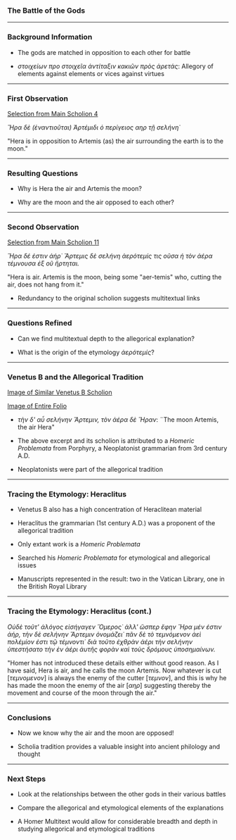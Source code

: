 ### The Battle of the Gods
---
### Background Information

- The gods are matched in opposition to each other for battle

- *στοιχείων προ στοιχεῖα ἀντίταξιν κακιῶν πρὸς ἀρετάς*:
  Allegory of elements against elements or vices against virtues

---
### First Observation
[Selection from Main Scholion 4](http://www.homermultitext.org/ict2/index.html?urn=urn:cite2:hmt:vaimg.2017a:VA261RN_0431@0.6441,0.1871,0.1846,0.01508)

*Ἥρα δὲ (ἐναντιοῦται) Ἀρτέμιδι ὁ περίγειος αηρ τῇ σελήνη˙*

"Hera is in opposition to Artemis (as) the air surrounding the earth is to the moon."

---
### Resulting Questions

- Why is Hera the air and Artemis the moon?

- Why are the moon and the air opposed to each other?

---
### Second Observation
[Selection from Main Scholion 11](http://www.homermultitext.org/ict2/index.html?urn=urn:cite2:hmt:vaimg.2017a:VA261RN_0431@0.6441,0.1871,0.1846,0.01508@0.1818,0.8253,0.4024,0.02199)

*Ἥρα δέ ἐστιν ἀήρ˙ Ἄρτεμις δὲ σελήνη ἀερότεμίς τις
οῦσα ἡ τὸν ἀέρα τέμνουσα ἐξ οῦ ἤρτηται.*

"Hera is air. Artemis is the moon, being some "aer-temis" who, cutting the air, does not hang from it."

- Redundancy to the original scholion suggests multitextual links

---
### Questions Refined

- Can we find multitextual depth to the allegorical explanation?

- What is the origin of the etymology *ἀερότεμίς*?

---
### Venetus B and the Allegorical Tradition

[Image of Similar Venetus B Scholion](http://www.homermultitext.org/iipsrv?OBJ=IIP,1.0&FIF=/project/homer/pyramidal/VenB/VB270RN-0714.tif&RGN=0.809,0.3371,0.084,0.039&WID=9000&CVT=JPEG)

[Image of Entire Folio](http://www.homermultitext.org/hmt-digital/images?request=GetIIPMooViewer&urn=urn:cite:hmt:vbimg.VB170RN-0614)

- *τὴν δ' αὖ σελήνην Ἄρτεμιν, τὸν ἀέρα δὲ Ἥραν*: ¨The moon Artemis, the air Hera"

- The above excerpt and its scholion is attributed to a *Homeric Problemata* from Porphyry, a Neoplatonist grammarian from 3rd century A.D.

- Neoplatonists were part of the allegorical tradition


---
### Tracing the Etymology: Heraclitus

- Venetus B also has a high concentration of Heraclitean material

-  Heraclitus the grammarian (1st century A.D.) was a proponent of the allegorical tradition

-  Only extant work is a *Homeric Problemata*

- Searched his *Homeric Problemata* for etymological and allegorical issues

- Manuscripts represented in the result: two in the Vatican Library, one in the British Royal Library

---
### Tracing the Etymology: Heraclitus (cont.)

*Οὐδὲ τοῦτ' ἀλόγος εἰσήγαγεν Ὅμερος˙ ἀλλ' ὥσπερ ἔφην Ἥρα μέν έστιν ἀήρ, τὴν δὲ σελήνην Ἄρτεμιν ὀνομάζει˙ πᾶν δὲ τὸ τεμνόμενον ἀεὶ πολέμίον ἐστι τῷ τέμνοντι˙ διὰ τοῦτο ἐχθρὰν ἀέρι τὴν σελήνην ὑπεστήσατο τὴν ἐν ἀέρι ἀυτῆς φορὰν καὶ τοὺς δρόμους ὑποσημαίνων.*

"Homer has not introduced these details either without good reason. As I have said, Hera is air, and he calls the moon Artemis. Now whatever is cut [*τεμνομενον*] is always the enemy of the cutter [*τεμνον*], and this is why he has made the moon the enemy of the air [*αηρ*] suggesting thereby the movement and course of the moon through the air."

---
### Conclusions

- Now we know why the air and the moon are opposed!

- Scholia tradition provides a valuable insight into ancient philology and thought

---
### Next Steps

- Look at the relationships between the other gods in their various battles

- Compare the allegorical and etymological elements of the explanations

- A Homer Multitext would allow for considerable breadth and depth in studying allegorical and etymological traditions
